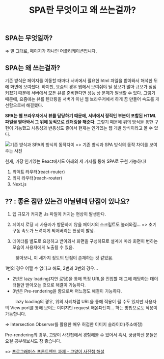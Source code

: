 ﻿---
title: "SPA란 무엇이고 왜 쓰는걸까?"
categories:
  - FrontEnd
tags:
  - FrontEnd
---

## SPA는 무엇일까?

⇒ 말 그대로, 페이지가 하나인 어플리케이션입니다.

## SPA는 왜 쓰는걸까?

기존 방식은 페이지를 이동할 때마다 서버에서 필요한 html 파일을 받아와서 해석한 뒤에 화면에 보여줬다. 하지만, 요즘의 경우 웹에서 보여줘야 될 정보가 많아 규모가 점점 커졌기 때문에 서버에서 모든 뷰를 준비한다면 성능 상 문제가 발생할 수 있다. 그렇기 때문에, 요즘에는 뷰를 렌더링을 서버가 아닌 웹 브라우저에서 하게 끔 만들어 속도를 개선함으로써 해결했다.

**SPA는 웹 브라우저에서 뷰를 담당하기 때문에, 서버에서 정적인 부분이 포함된 HTML 파일을 받아와서 그 위에 동적으로 렌더링을 해준다.** 그렇기 때문에 위의 방식을 통한 구현이 가능했고 사용성과 반응성도 좋아서 현재는 인기있는 웹 개발 방식이라고 볼 수 있다.

![기존 방식과 SPA의 방식의 동작차이](https://user-images.githubusercontent.com/60723373/172033481-90a8acde-a15c-4651-aaf8-8d57621580a2.jpg)
=> 기존 방식과 SPA 방식의 동작 차이를 보여주는 사진

현재, 가장 인기있는 React에서도 아래의 세 가지를 통해 SPA로 구현 가능하다!

1. 리액트 라우터(react-router)
2. 리치 라우터(reach-router)
3. Next.js
   ㅤ
   ㅤ
   ㅤ

## ?? : 좋은 점만 있는건 아닐텐데 단점이 있나요?

1. 앱 규모가 커지면 Js 파일이 커지는 현상이 발생한다.

2. 페이지 로딩 시 사용자가 방문하지 않을 페이지의 스크립트도 불러와짐...
   => 초기 구동 속도가 느려지게 되어버리는 현상이 발생.

3. 데이터를 별도로 요청하고 받아와서 화면을 구성하므로 설계에 따라 화면이 변하는 모습이 사용자에게 노출될 수 있음.

ㅤ
ㅤ
찾아보니, 이 세가지 정도의 단점이 존재하는 것 같았음.

1번의 경우 어쩔 수 없다고 해도, 2번과 3번의 경우...

- 2번은 lazy loading(지연 로딩)을 통해 특정 URL을 진입할 때 그에 해당하는 데이터들만 받아오는 것으로 해결이 가능하다.
- 3번은 Pre-rendering을 함으로써 어느정도 해결이 가능하다.

ㅤ
ㅤ
lazy loading의 경우, 위의 사례처럼 URL을 통해 적용이 될 수도 있지만 사용자의 View port를 통해 보이는 이미지만 request 해온다던지... 하는 방법으로도 적용이 가능합니다.

=> Intersection Observer를 활용한 매우 허접한 이미지 슬라이더(주소예정)

Pre-rendering의 경우, 고양이 사진첩에서 경험해볼 수 있어서 혹시, 궁금하신 분들은 요걸 공부해보셔도 참 좋습니다.

=> [프로그래머스 프론트엔드 과제 - 고양이 사진첩 해설](https://prgms.tistory.com/53)
